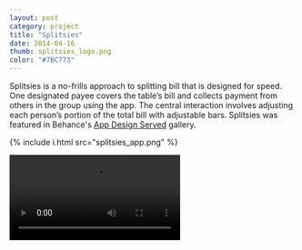 ```yaml
---
layout: post
category: project
title: "Splitsies"
date: 2014-04-16
thumb: splitsies_logo.png
color: "#7BC773"
---
```


Splitsies is a no-frills approach to splitting bill that is designed for speed. One designated payee covers the table’s bill and collects payment from others in the group using the app. The central interaction involves adjusting each person’s portion of the total bill with adjustable bars. Splitsies was featured in Behance's <a href="http://www.appdesignserved.co/gallery/15747585/Splitsies" target="_blank" rel="noopener">App Design Served</a> gallery.

{% include i.html src="splitsies_app.png" %}

<div class="embed-container">
  <video class="shadow" autoplay loop>
    <source src="/img/splitsies/splitsies_app.webm" type="video/webm">
  </video>
</div>

